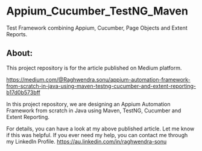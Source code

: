 # Appium_Cucumber_TestNG_Maven
Test Framework combining Appium, Cucumber, Page Objects and Extent Reports.

About:
------
This project repository is for the article published on Medium platform.

https://medium.com/@Raghwendra.sonu/appium-automation-framework-from-scratch-in-java-using-maven-testng-cucumber-and-extent-reporting-b17d0b573bff

In this project repository, we are designing an Appium Automation Framework from scratch in Java using Maven, TestNG, Cucumber and Extent Reporting.

For details, you can have a look at my above published article. Let me know if this was helpful. If you ever need my help, you can contact me through my LinkedIn Profile.
https://au.linkedin.com/in/raghwendra-sonu

